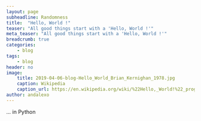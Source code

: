 ```yaml
---
layout: page
subheadline: Randomness
title:  "Hello, World !"
teaser: "All good things start with a 'Hello, World !'"
meta_teaser: "All good things start with a 'Hello, World !'"
breadcrumb: true
categories:
    - blog
tags:
    - blog
header: no
image:
    title: 2019-04-06-blog-Hello_World_Brian_Kernighan_1978.jpg
    caption: Wikipedia
    caption_url: https://en.wikipedia.org/wiki/%22Hello,_World!%22_program
author: andalexo
---
```


... in Python